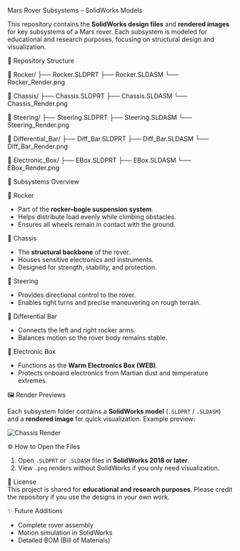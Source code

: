 Mars Rover Subsystems – SolidWorks Models

This repository contains the **SolidWorks design files** and **rendered images** for key subsystems of a Mars rover. Each subsystem is modeled for educational and research purposes, focusing on structural design and visualization.  

📂 Repository Structure

  📁 Rocker/
  ├── Rocker.SLDPRT
  ├── Rocker.SLDASM
  └── Rocker_Render.png
  
  📁 Chassis/
  ├── Chassis.SLDPRT
  ├── Chassis.SLDASM
  └── Chassis_Render.png

  📁 Steering/
  ├── Steering.SLDPRT
  ├── Steering.SLDASM
  └── Steering_Render.png

  📁 Differential_Bar/
  ├── Diff_Bar.SLDPRT
  ├── Diff_Bar.SLDASM
  └── Diff_Bar_Render.png

  📁 Electronic_Box/
  ├── EBox.SLDPRT
  ├── EBox.SLDASM
  └── EBox_Render.png

🚀 Subsystems Overview  

🔹 Rocker  
- Part of the **rocker–bogie suspension system**.  
- Helps distribute load evenly while climbing obstacles.  
- Ensures all wheels remain in contact with the ground.  

🔹 Chassis  
- The **structural backbone** of the rover.  
- Houses sensitive electronics and instruments.  
- Designed for strength, stability, and protection.  

🔹 Steering  
- Provides directional control to the rover.  
- Enables tight turns and precise maneuvering on rough terrain.  

🔹 Differential Bar  
- Connects the left and right rocker arms.  
- Balances motion so the rover body remains stable.  

🔹 Electronic Box  
- Functions as the **Warm Electronics Box (WEB)**.  
- Protects onboard electronics from Martian dust and temperature extremes.  

🖼️ Render Previews  

Each subsystem folder contains a **SolidWorks model** (`.SLDPRT` / `.SLDASM`) and a **rendered image** for quick visualization. Example preview:  

![Chassis Render](Chassis/Chassis_Render.png)  

⚙️ How to Open the Files  
1. Open `.SLDPRT` or `.SLDASM` files in **SolidWorks 2018 or later**.  
2. View `.png` renders without SolidWorks if you only need visualization.  

📜 License  
This project is shared for **educational and research purposes**. Please credit the repository if you use the designs in your own work.  

✨ Future Additions  
- Complete rover assembly  
- Motion simulation in SolidWorks  
- Detailed BOM (Bill of Materials)  


